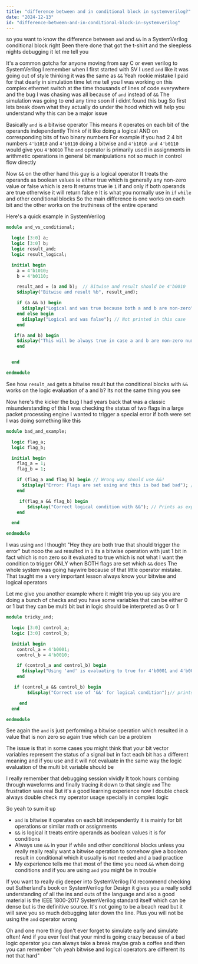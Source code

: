 ```yaml
---
title: "difference between and in conditional block in systemverilog?"
date: "2024-12-13"
id: "difference-between-and-in-conditional-block-in-systemverilog"
---
```


 so you want to know the difference between `and` and `&&` in a SystemVerilog conditional block right Been there done that got the t-shirt and the sleepless nights debugging it let me tell you

It's a common gotcha for anyone moving from say C or even verilog to SystemVerilog I remember when I first started with SV I used `and` like it was going out of style thinking it was the same as `&&` Yeah rookie mistake I paid for that dearly in simulation time let me tell you I was working on this complex ethernet switch at the time thousands of lines of code everywhere and the bug I was chasing was all because of `and` instead of `&&` The simulation was going to end any time soon if i didnt found this bug So first lets break down what they actually do under the hood which will help you understand why this can be a major issue

Basically `and` is a bitwise operator This means it operates on each bit of the operands independently Think of it like doing a logical AND on corresponding bits of two binary numbers For example if you had 2 4 bit numbers `4'b1010` and `4'b0110` doing a bitwise and `4'b1010 and 4'b0110` would give you `4'b0010` The `and` operator is primarily used in assignments in arithmetic operations in general bit manipulations not so much in control flow directly

Now `&&` on the other hand this guy is a logical operator It treats the operands as boolean values ie either true which is generally any non-zero value or false which is zero It returns true ie `1` if and only if both operands are true otherwise it will return false `0` It is what you normally use in `if` `while` and other conditional blocks So the main difference is one works on each bit and the other works on the truthiness of the entire operand

Here's a quick example in SystemVerilog

```systemverilog
module and_vs_conditional;

  logic [3:0] a;
  logic [3:0] b;
  logic result_and;
  logic result_logical;

  initial begin
    a = 4'b1010;
    b = 4'b0110;

    result_and = (a and b);  // Bitwise and result should be 4'b0010
    $display("Bitwise and result %b", result_and);

    if (a && b) begin
      $display("Logical and was true because both a and b are non-zero");
    end else begin
      $display("Logical and was false"); // Not printed in this case
    end

   if(a and b) begin
    $display("This will be always true in case a and b are non-zero numbers"); // This is an issue because its not like what i wanted
    end


  end

endmodule
```

See how `result_and` gets a bitwise result but the conditional blocks with `&&` works on the logic evaluation of a and b? Its not the same thing you see

Now here's the kicker the bug I had years back that was a classic misunderstanding of this I was checking the status of two flags in a large packet processing engine I wanted to trigger a special error if both were set I was doing something like this

```systemverilog
module bad_and_example;

  logic flag_a;
  logic flag_b;

  initial begin
    flag_a = 1;
    flag_b = 1;

    if (flag_a and flag_b) begin // Wrong way should use &&!
      $display("Error: Flags are set using and this is bad bad bad"); // Prints because flag_a and flag_b are one, so result is one, so true is evaluated
    end

     if(flag_a && flag_b) begin
        $display("Correct logical condition with &&"); // Prints as expected
    end

  end

endmodule
```

I was using `and` I thought "Hey they are both true that should trigger the error" but nooo the `and` resulted in `1` its a bitwise operation with just 1 bit in fact which is non zero so it evaluated to true which is not what I want the condition to trigger ONLY when BOTH flags are set which `&&` does The whole system was going haywire because of that little operator mistake. That taught me a very important lesson always know your bitwise and logical operators

Let me give you another example where it might trip you up say you are doing a bunch of checks and you have some variables that can be either 0 or 1 but they can be multi bit but in logic should be interpreted as 0 or 1

```systemverilog
module tricky_and;

  logic [3:0] control_a;
  logic [3:0] control_b;

  initial begin
    control_a = 4'b0001;
    control_b = 4'b0010;

    if (control_a and control_b) begin
      $display("Using 'and' is evaluating to true for 4'b0001 and 4'b0010. This is problematic"); // prints because 4'b0001 and 4'b0010 is 0 which is equal to false which is problematic
    end

   if (control_a && control_b) begin
        $display("Correct use of '&&' for logical condition");// prints because both are true as the logic is evaluating non-zero value as true

     end
  end

endmodule
```

See again the `and` is just performing a bitwise operation which resulted in a value that is non zero so again true which can be a problem

The issue is that in some cases you might think that your bit vector variables represent the status of a signal but in fact each bit has a different meaning and if you use and it will not evaluate in the same way the logic evaluation of the multi bit variable should be

I really remember that debugging session vividly It took hours combing through waveforms and finally tracing it down to that single `and` The frustration was real But it's a good learning experience now I double check always double check my operator usage specially in complex logic

So yeah to sum it up

*   `and` is bitwise it operates on each bit independently it is mainly for bit operations or similar math or assignments
*   `&&` is logical it treats entire operands as boolean values it is for conditions
*   Always use `&&` in your if while and other conditional blocks unless you really really really want a bitwise operation to somehow give a boolean result in conditional which it usually is not needed and a bad practice
*   My experience tells me that most of the time you need `&&` when doing conditions and if you are using `and` you might be in trouble

If you want to really dig deeper into SystemVerilog I'd recommend checking out Sutherland's book on SystemVerilog for Design it gives you a really solid understanding of all the ins and outs of the language and also a good material is the IEEE 1800-2017 SystemVerilog standard itself which can be dense but is the definitive source. It's not going to be a beach read but it will save you so much debugging later down the line. Plus you will not be using the `and` operator wrong

Oh and one more thing don't ever forget to simulate early and simulate often! And if you ever feel that your mind is going crazy because of a bad logic operator you can always take a break maybe grab a coffee and then you can remember "oh yeah bitwise and logical operators are different its not that hard"
